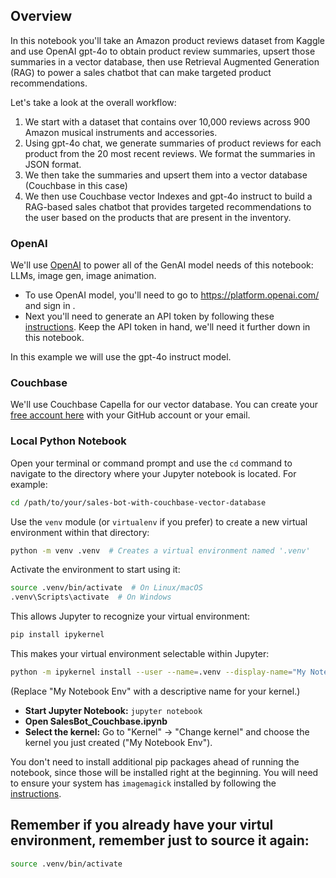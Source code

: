 ## Overview

In this notebook you'll take an Amazon product reviews dataset from Kaggle and use OpenAI gpt-4o to obtain product review summaries, upsert those summaries in a vector database, then use Retrieval Augmented Generation (RAG) to power a sales chatbot that can make targeted product recommendations.

Let's take a look at the overall workflow:
1. We start with a dataset that contains over 10,000 reviews across 900 Amazon musical instruments and accessories.
2. Using gpt-4o chat, we generate summaries of product reviews for each product from the 20 most recent reviews. We format the summaries in JSON format.
3. We then take the summaries and upsert them into a vector database (Couchbase in this case)
4. We then use Couchbase vector Indexes and gpt-4o instruct to build a RAG-based sales chatbot that provides targeted recommendations to the user based on the products that are present in the inventory.

### OpenAI
We'll use [OpenAI](https://platform.openai.com/) to power all of the GenAI model needs of this notebook: LLMs, image gen, image animation.
* To use OpenAI model, you'll need to go to https://platform.openai.com/ and sign in .
* Next you'll need to generate an API token by following these [instructions](https://platform.openai.com/docs/quickstart). Keep the API token in hand, we'll need it further down in this notebook.

In this example we will use the gpt-4o instruct model.


### Couchbase
We'll use Couchbase Capella for our vector database. You can create your [free account here](https://cloud.couchbase.com/sign-up) with your GitHub account or your email.


### Local Python Notebook

Open your terminal or command prompt and use the `cd` command to navigate to the directory where your Jupyter notebook is located. For example:

```bash
cd /path/to/your/sales-bot-with-couchbase-vector-database
```

Use the `venv` module (or `virtualenv` if you prefer) to create a new virtual environment within that directory:

```bash
python -m venv .venv  # Creates a virtual environment named '.venv'
```

Activate the environment to start using it:

```bash
source .venv/bin/activate  # On Linux/macOS
.venv\Scripts\activate  # On Windows
```

This allows Jupyter to recognize your virtual environment:

```bash
pip install ipykernel
```

This makes your virtual environment selectable within Jupyter:

```bash
python -m ipykernel install --user --name=.venv --display-name="My Notebook Env"
```
(Replace "My Notebook Env" with a descriptive name for your kernel.)

* **Start Jupyter Notebook:**  `jupyter notebook`
* **Open SalesBot_Couchbase.ipynb**
* **Select the kernel:** Go to "Kernel" -> "Change kernel" and choose the kernel you just created ("My Notebook Env").

You don't need to install additional pip packages ahead of running the notebook, since those will be installed right at the beginning. You will need to ensure your system has `imagemagick` installed by following the [instructions](https://imagemagick.org/script/download.php).

## Remember if you already have your virtul environment, remember just to source it again:

```bash
source .venv/bin/activate
```
